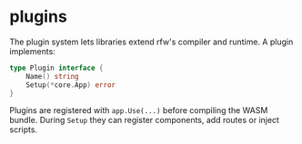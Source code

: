# plugins

The plugin system lets libraries extend rfw's compiler and runtime. A
plugin implements:

```go
type Plugin interface {
    Name() string
    Setup(*core.App) error
}
```

Plugins are registered with `app.Use(...)` before compiling the WASM
bundle. During `Setup` they can register components, add routes or inject
scripts.
